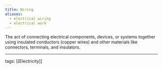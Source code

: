 ```yaml
---
title: Wiring
aliases:
  - electrical wiring
  - electrical work
---
```


The act of connecting electrical components, devices, or systems together using insulated conductors (copper wires) and other materials like connectors, terminals, and insulators.

---

tags: [[Electricity]]